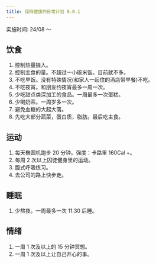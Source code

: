 ```yaml
---
title: 保持健康的日常计划 0.0.1
---
```


实施时间: 24/08 ～

## 饮食
1. 控制热量摄入。
  1. 控制主食的量。不超过一小碗米饭。目前就不多。
  2. 不吃早饭。没有特殊情况(和家人一起住的酒店带早餐)不吃。
  3. 不吃夜宵。和朋友约夜宵最多一周一次。
  4. 少吃甜点类深加工的食品。一周最多一次蛋糕。
  5. 少喝奶茶。一周岁多一次。
2. 避免血糖的大起大落。
  1. 先吃大部分蔬菜，蛋白质，脂肪。最后吃主食。

## 运动
1. 每天椭圆机跑步 20 分钟。强度：卡路里 160Cal +。
2. 每周 2 次以上囚徒健身里的运动。
3. 腹式呼吸练习。
4. 去公司的路上快步走。

## 睡眠
1. 少熬夜。一周最多一次 11:30 后睡。

## 情绪
1. 一周 1 次及以上的 15 分钟冥想。
2. 一周 1 次及以上让自己开心的事。
